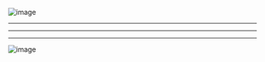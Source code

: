 ![image](https://github.com/user-attachments/assets/6513ee3a-b6ac-4e06-aab9-260fe9d2cb1a)
__________________________________________________________________________________________
__________________________________________________________________________________________
__________________________________________________________________________________________
![image](https://github.com/user-attachments/assets/78cf6b2c-5edb-4d35-b87b-044a32b17220)
